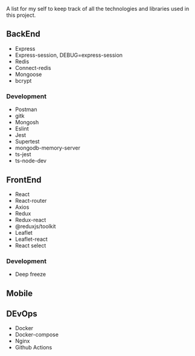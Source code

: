 A list for my self to keep track of all the technologies and libraries used in this project.

## BackEnd
- Express
- Express-session, DEBUG=express-session
- Redis
- Connect-redis
- Mongoose
- bcrypt

### Development
- Postman
- gitk
- Mongosh
- Eslint
- Jest
- Supertest
- mongodb-memory-server
- ts-jest
- ts-node-dev

## FrontEnd
- React
- React-router
- Axios
- Redux
- Redux-react
- @reduxjs/toolkit
- Leaflet
- Leaflet-react
- React select

### Development
- Deep freeze

## Mobile

## DEvOps
- Docker
- Docker-compose
- Nginx
- Github Actions
